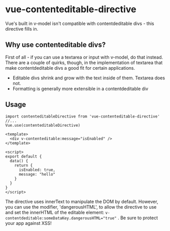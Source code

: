 # vue-contenteditable-directive
Vue's built in v-model isn't compatible with contentdeditable divs - this directive fills in.

## Why use contenteditable divs?
First of all - if you can use a textarea or input with v-model, do that instead. There are a couple of quirks, though, in the implementation of textarea that make contentdeditable divs a good fit for certain applications.
* Editable divs shrink and grow with the text inside of them. Textarea does not.
* Formatting is generally more extensible in a contentdeditable div

## Usage 
``` 
import contenteditableDirective from 'vue-contenteditable-directive'
//...
Vue.use(contenteditableDirective)
```
```
<template>
  <div v-contenteditable:message="isEnabled" />
</template>

<script>
export default {
  data() {
    return {
      isEnabled: true,
      message: "hello"
    }
  }
}
</script>
```

The directive uses innerText to manipulate the DOM by default. However, you can use the modifier, 'dangerousHTML', to allow the directive to use and set the innerHTML of the editable element: ``
v-contentdeditable:someDataKey.dangerousHTML="true"
`` . Be sure to protect your app against XSS!
